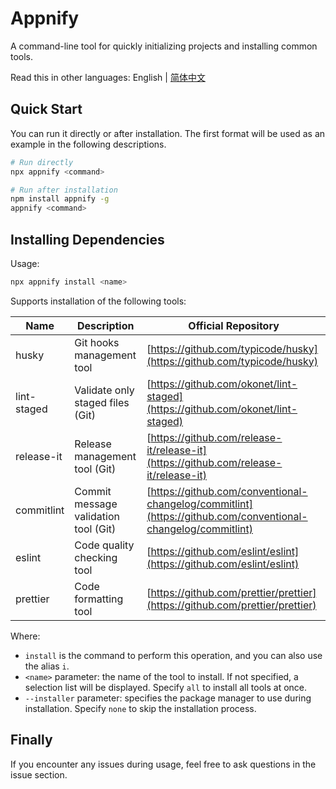 # Appnify

A command-line tool for quickly initializing projects and installing common tools.

Read this in other languages: English | [简体中文](./README_zh-CN.md)

## Quick Start

You can run it directly or after installation. The first format will be used as an example in the following descriptions.

```sh
# Run directly
npx appnify <command>

# Run after installation
npm install appnify -g
appnify <command>
```

## Installing Dependencies

Usage:
```sh
npx appnify install <name>
```

Supports installation of the following tools:

| Name         | Description                             | Official Repository                                       |
| ------------ | --------------------------------------- | --------------------------------------------------------- |
| husky        | Git hooks management tool               | [https://github.com/typicode/husky](https://github.com/typicode/husky)                 |
| lint-staged  | Validate only staged files (Git)        | [https://github.com/okonet/lint-staged](https://github.com/okonet/lint-staged)       |
| release-it   | Release management tool (Git)           | [https://github.com/release-it/release-it](https://github.com/release-it/release-it) |
| commitlint   | Commit message validation tool (Git)    | [https://github.com/conventional-changelog/commitlint](https://github.com/conventional-changelog/commitlint)                |
| eslint       | Code quality checking tool              | [https://github.com/eslint/eslint](https://github.com/eslint/eslint)                   |
| prettier     | Code formatting tool                    | [https://github.com/prettier/prettier](https://github.com/prettier/prettier)           |

Where:
- `install` is the command to perform this operation, and you can also use the alias `i`.
- `<name>` parameter: the name of the tool to install. If not specified, a selection list will be displayed. Specify `all` to install all tools at once.
- `--installer` parameter: specifies the package manager to use during installation. Specify `none` to skip the installation process.

## Finally

If you encounter any issues during usage, feel free to ask questions in the issue section.
